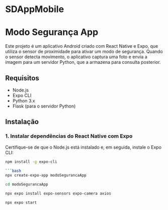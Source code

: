 # SDAppMobile

# Modo Segurança App

Este projeto é um aplicativo Android criado com React Native e Expo, que utiliza o sensor de proximidade para ativar um modo de segurança. Quando o sensor detecta movimento, o aplicativo captura uma foto e envia a imagem para um servidor Python, que a armazena para consulta posterior.

## Requisitos

- Node.js
- Expo CLI
- Python 3.x
- Flask (para o servidor Python)

## Instalação

### 1. Instalar dependências do React Native com Expo

Certifique-se de que o Node.js está instalado e, em seguida, instale o Expo CLI:

```bash
npm install -g expo-cli

```bash
npx create-expo-app modoSegurancaApp

cd modoSegurancaApp

npx expo install expo-sensors expo-camera axios

npx expo start



